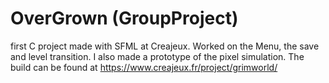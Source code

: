 # OverGrown (GroupProject)
first C project made with SFML at Creajeux. Worked on the Menu, the save and level transition. I also made a prototype of the pixel simulation.
The build can be found at https://www.creajeux.fr/project/grimworld/
